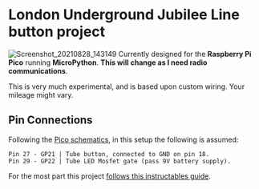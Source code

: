 # London Underground Jubilee Line button project
![Screenshot_20210828_143149](https://user-images.githubusercontent.com/11209477/131219652-f51a6f8e-2a31-42a7-83b5-52b0ee1ea1aa.png)
Currently designed for the **Raspberry Pi Pico** running **MicroPython**. **This will change as I need radio communications**.

This is very much experimental, and is based upon custom wiring. Your mileage might vary.

## Pin Connections
Following the [Pico schematics](https://datasheets.raspberrypi.org/pico/Pico-R3-A4-Pinout.pdf), in this setup the following is assumed:
```
Pin 27 - GP21 | Tube button, connected to GND on pin 18.
Pin 29 - GP22 | Tube LED Mosfet gate (pass 9V battery supply).
```

For the most part this project [follows this instructables guide](https://www.instructables.com/Hacking-a-London-Underground-Jubilee-Line-Door-But/).
